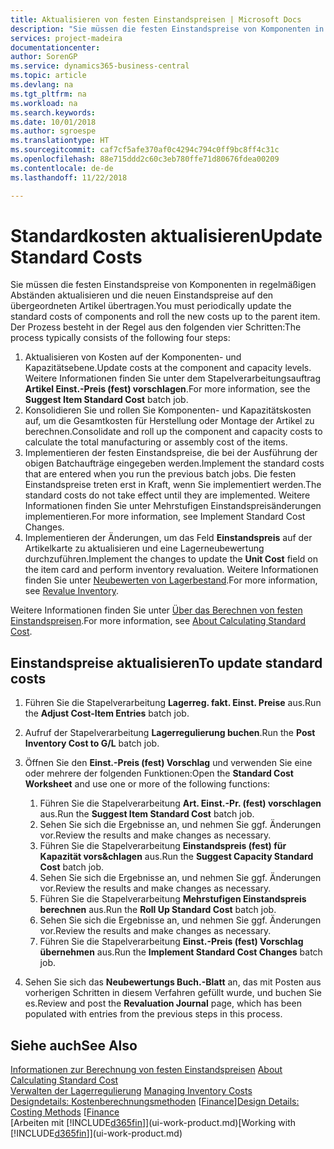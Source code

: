 ```yaml
---
title: Aktualisieren von festen Einstandspreisen | Microsoft Docs
description: "Sie müssen die festen Einstandspreise von Komponenten in regelmäßigen Abständen aktualisieren und die neuen Einstandspreise auf den übergeordneten Artikel übertragen."
services: project-madeira
documentationcenter: 
author: SorenGP
ms.service: dynamics365-business-central
ms.topic: article
ms.devlang: na
ms.tgt_pltfrm: na
ms.workload: na
ms.search.keywords: 
ms.date: 10/01/2018
ms.author: sgroespe
ms.translationtype: HT
ms.sourcegitcommit: caf7cf5afe370af0c4294c794c0ff9bc8ff4c31c
ms.openlocfilehash: 88e715ddd2c60c3eb780ffe71d80676fdea00209
ms.contentlocale: de-de
ms.lasthandoff: 11/22/2018

---
```

# <a name="update-standard-costs"></a><span data-ttu-id="3ef94-103">Standardkosten aktualisieren</span><span class="sxs-lookup"><span data-stu-id="3ef94-103">Update Standard Costs</span></span>
<span data-ttu-id="3ef94-104">Sie müssen die festen Einstandspreise von Komponenten in regelmäßigen Abständen aktualisieren und die neuen Einstandspreise auf den übergeordneten Artikel übertragen.</span><span class="sxs-lookup"><span data-stu-id="3ef94-104">You must periodically update the standard costs of components and roll the new costs up to the parent item.</span></span> <span data-ttu-id="3ef94-105">Der Prozess besteht in der Regel aus den folgenden vier Schritten:</span><span class="sxs-lookup"><span data-stu-id="3ef94-105">The process typically consists of the following four steps:</span></span>  

1.  <span data-ttu-id="3ef94-106">Aktualisieren von Kosten auf der Komponenten- und Kapazitätsebene.</span><span class="sxs-lookup"><span data-stu-id="3ef94-106">Update costs at the component and capacity levels.</span></span> <span data-ttu-id="3ef94-107">Weitere Informationen finden Sie unter dem Stapelverarbeitungsauftrag **Artikel Einst.-Preis (fest) vorschlagen**.</span><span class="sxs-lookup"><span data-stu-id="3ef94-107">For more information, see the **Suggest Item Standard Cost** batch job.</span></span>  
2.  <span data-ttu-id="3ef94-108">Konsolidieren Sie und rollen Sie Komponenten- und Kapazitätskosten auf, um die Gesamtkosten für Herstellung oder Montage der Artikel zu berechnen.</span><span class="sxs-lookup"><span data-stu-id="3ef94-108">Consolidate and roll up the component and capacity costs to calculate the total manufacturing or assembly cost of the items.</span></span>  
3.  <span data-ttu-id="3ef94-109">Implementieren der festen Einstandspreise, die bei der Ausführung der obigen Batchaufträge eingegeben werden.</span><span class="sxs-lookup"><span data-stu-id="3ef94-109">Implement the standard costs that are entered when you run the previous batch jobs.</span></span> <span data-ttu-id="3ef94-110">Die festen Einstandspreise treten erst in Kraft, wenn Sie implementiert werden.</span><span class="sxs-lookup"><span data-stu-id="3ef94-110">The standard costs do not take effect until they are implemented.</span></span> <span data-ttu-id="3ef94-111">Weitere Informationen finden Sie unter Mehrstufigen Einstandspreisänderungen implementieren.</span><span class="sxs-lookup"><span data-stu-id="3ef94-111">For more information, see Implement Standard Cost Changes.</span></span>  
4.  <span data-ttu-id="3ef94-112">Implementieren der Änderungen, um das Feld **Einstandspreis** auf der Artikelkarte zu aktualisieren und eine Lagerneubewertung durchzuführen.</span><span class="sxs-lookup"><span data-stu-id="3ef94-112">Implement the changes to update the **Unit Cost** field on the item card and perform inventory revaluation.</span></span> <span data-ttu-id="3ef94-113">Weitere Informationen finden Sie unter [Neubewerten von Lagerbestand](inventory-how-revalue-inventory.md).</span><span class="sxs-lookup"><span data-stu-id="3ef94-113">For more information, see [Revalue Inventory](inventory-how-revalue-inventory.md).</span></span>  

<span data-ttu-id="3ef94-114">Weitere Informationen finden Sie unter [Über das Berechnen von festen Einstandspreisen](finance-about-calculating-standard-cost.md).</span><span class="sxs-lookup"><span data-stu-id="3ef94-114">For more information, see [About Calculating Standard Cost](finance-about-calculating-standard-cost.md).</span></span>  
## <a name="to-update-standard-costs"></a><span data-ttu-id="3ef94-115">Einstandspreise aktualisieren</span><span class="sxs-lookup"><span data-stu-id="3ef94-115">To update standard costs</span></span>  
1.  <span data-ttu-id="3ef94-116">Führen Sie die Stapelverarbeitung **Lagerreg. fakt. Einst. Preise** aus.</span><span class="sxs-lookup"><span data-stu-id="3ef94-116">Run the **Adjust Cost-Item Entries** batch job.</span></span>  
2.  <span data-ttu-id="3ef94-117">Aufruf der Stapelverarbeitung **Lagerregulierung buchen**.</span><span class="sxs-lookup"><span data-stu-id="3ef94-117">Run the **Post Inventory Cost to G/L** batch job.</span></span>  
3.  <span data-ttu-id="3ef94-118">Öffnen Sie den **Einst.-Preis (fest) Vorschlag** und verwenden Sie eine oder mehrere der folgenden Funktionen:</span><span class="sxs-lookup"><span data-stu-id="3ef94-118">Open the **Standard Cost Worksheet** and use one or more of the following functions:</span></span>  

    1.  <span data-ttu-id="3ef94-119">Führen Sie die Stapelverarbeitung **Art. Einst.-Pr. (fest) vorschlagen** aus.</span><span class="sxs-lookup"><span data-stu-id="3ef94-119">Run the **Suggest Item Standard Cost** batch job.</span></span>  
    2.  <span data-ttu-id="3ef94-120">Sehen Sie sich die Ergebnisse an, und nehmen Sie ggf. Änderungen vor.</span><span class="sxs-lookup"><span data-stu-id="3ef94-120">Review the results and make changes as necessary.</span></span>  
    3.  <span data-ttu-id="3ef94-121">Führen Sie die Stapelverarbeitung **Einstandspreis (fest) für Kapazität vors&chlagen** aus.</span><span class="sxs-lookup"><span data-stu-id="3ef94-121">Run the **Suggest Capacity Standard Cost** batch job.</span></span>  
    4.  <span data-ttu-id="3ef94-122">Sehen Sie sich die Ergebnisse an, und nehmen Sie ggf. Änderungen vor.</span><span class="sxs-lookup"><span data-stu-id="3ef94-122">Review the results and make changes as necessary.</span></span>
    5. <span data-ttu-id="3ef94-123">Führen Sie die Stapelverarbeitung **Mehrstufigen Einstandspreis berechnen** aus.</span><span class="sxs-lookup"><span data-stu-id="3ef94-123">Run the **Roll Up Standard Cost** batch job.</span></span>
    6.  <span data-ttu-id="3ef94-124">Sehen Sie sich die Ergebnisse an, und nehmen Sie ggf. Änderungen vor.</span><span class="sxs-lookup"><span data-stu-id="3ef94-124">Review the results and make changes as necessary.</span></span>
    7.  <span data-ttu-id="3ef94-125">Führen Sie die Stapelverarbeitung **Einst.-Preis (fest) Vorschlag übernehmen** aus.</span><span class="sxs-lookup"><span data-stu-id="3ef94-125">Run the **Implement Standard Cost Changes** batch job.</span></span>  
4.  <span data-ttu-id="3ef94-126">Sehen Sie sich das  **Neubewertungs Buch.-Blatt** an, das mit Posten aus vorherigen Schritten in diesem Verfahren gefüllt wurde, und buchen Sie es.</span><span class="sxs-lookup"><span data-stu-id="3ef94-126">Review and post the **Revaluation Journal** page, which has been populated with entries from the previous steps in this process.</span></span>  

## <a name="see-also"></a><span data-ttu-id="3ef94-127">Siehe auch</span><span class="sxs-lookup"><span data-stu-id="3ef94-127">See Also</span></span>  
 <span data-ttu-id="3ef94-128">[Informationen zur Berechnung von festen Einstandspreisen](finance-about-calculating-standard-cost.md) </span><span class="sxs-lookup"><span data-stu-id="3ef94-128">[About Calculating Standard Cost](finance-about-calculating-standard-cost.md) </span></span>  
 <span data-ttu-id="3ef94-129">[Verwalten der Lagerregulierung](finance-manage-inventory-costs.md) </span><span class="sxs-lookup"><span data-stu-id="3ef94-129">[Managing Inventory Costs](finance-manage-inventory-costs.md) </span></span>  
 <span data-ttu-id="3ef94-130">[Designdetails: Kostenberechnungsmethoden](design-details-costing-methods.md) [[Finance](finance.md)]</span><span class="sxs-lookup"><span data-stu-id="3ef94-130">[Design Details: Costing Methods](design-details-costing-methods.md) [[Finance](finance.md)</span></span>  
 <span data-ttu-id="3ef94-131">[Arbeiten mit [!INCLUDE[d365fin](includes/d365fin_md.md)]](ui-work-product.md)</span><span class="sxs-lookup"><span data-stu-id="3ef94-131">[Working with [!INCLUDE[d365fin](includes/d365fin_md.md)]](ui-work-product.md)</span></span>  

